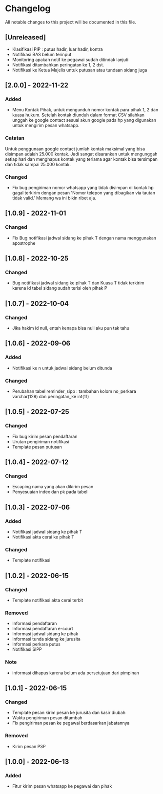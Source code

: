# Changelog
All notable changes to this project will be documented in this file.

## [Unreleased]
- Klasifikasi PIP : putus hadir, luar hadir, kontra
- Notifikasi BAS belum terinput
- Monitoring apakah notif ke pegawai sudah ditindak lanjuti
- Notifikasi ditambahkan peringatan ke 1, 2 dst.
- Notifikasi ke Ketua Majelis untuk putusan atau tundaan sidang juga

## [2.0.0] - 2022-11-22
### Added
- Menu Kontak Pihak, untuk mengunduh nomor kontak para pihak 1, 2 dan kuasa hukum. Setelah kontak diunduh dalam format CSV silahkan unggah ke google contact sesuai akun google pada hp yang digunakan untuk mengirim pesan whatsapp.

### Catatan
Untuk penggunaan google contact jumlah kontak maksimal yang bisa disimpan adalah 25.000 kontak. Jadi sangat disarankan untuk mengunggah setiap hari dan menghapus kontak yang terlama agar kontak bisa tersimpan dan tidak sampai 25.000 kontak.

### Changed
- Fix bug pengiriman nomor whatsapp yang tidak disimpan di kontak hp gagal terkirim dengan pesan 'Nomor telepon yang dibagikan via tautan tidak valid.' Memang wa ini bikin ribet aja.

## [1.0.9] - 2022-11-01
### Changed
- Fix Bug notifikasi jadwal sidang ke pihak T dengan nama menggunakan apostrophe

## [1.0.8] - 2022-10-25
### Changed
- Bug notifikasi jadwal sidang ke pihak T dan Kuasa T tidak terkirim karena id tabel sidang sudah terisi oleh pihak P

## [1.0.7] - 2022-10-04
### Changed
- Jika hakim id null, entah kenapa bisa null aku pun tak tahu

## [1.0.6] - 2022-09-06
### Added
- Notifikasi ke n untuk jadwal sidang belum ditunda

### Changed
- Perubahan tabel reminder_sipp : tambahan kolom no_perkara varchar(128) dan peringatan_ke int(11)

## [1.0.5] - 2022-07-25
### Changed
- Fix bug kirim pesan pendaftaran
- Urutan pengiriman notifikasi
- Template pesan putusan

## [1.0.4] - 2022-07-12
### Changed
- Escaping nama yang akan dikirim pesan
- Penyesuaian index dan pk pada tabel

## [1.0.3] - 2022-07-06
### Added
- Notifikasi jadwal sidang ke pihak T
- Notifikasi akta cerai ke pihak T

### Changed
- Template notifikasi

## [1.0.2] - 2022-06-15
### Changed
- Template notifikasi akta cerai terbit

### Removed
- Informasi pendaftaran
- Informasi pendaftaran e-court
- Informasi jadwal sidang ke pihak
- Informasi tunda sidang ke jurusita
- Informasi perkara putus
- Notifikasi SIPP

### Note
- informasi dihapus karena belum ada persetujuan dari pimpinan

## [1.0.1] - 2022-06-15
### Changed
- Template pesan kirim pesan ke jurusita dan kasir diubah
- Waktu pengiriman pesan ditambah
- Fix pengiriman pesan ke pegawai berdasarkan jabatannya

### Removed
- Kirim pesan PSP

## [1.0.0] - 2022-06-13
### Added
- Fitur kirim pesan whatsapp ke pegawai dan pihak